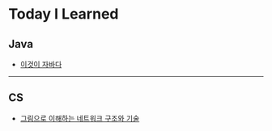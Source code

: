 # Today I Learned

## Java

- [이것이 자바다](./Documents/ThisIsJava.md)

---

## CS

- [그림으로 이해하는 네트워크 구조와 기술](./Network/Start/README.md)
